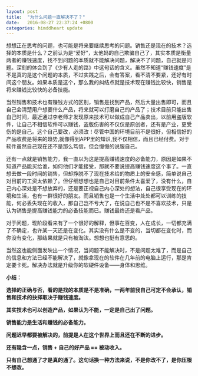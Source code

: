 ```yaml
---
layout: post
title:  "为什么问题一直解决不了？"
date:   2016-08-27 22:37:24 +0800
categories: himddheart update
---
```



想想正在思考的问题，也可能是将来要继续思考的问题。销售还是现在的技术？选择的本质是什么？之前认为是“爱好”，太他妈的自己欺骗自己了，其实本质是衡量两者的赚钱速度，找不到问题的本质就不能解决问题，解决不了问题，自己就是问题。深刻的体会到了《少有人走的路》中这句话的含义。虽然不知道“赚钱速度”是不是真的是这个问题的本质，不过实践之后，会有答案，看不清不要紧，还好有时间这个朋友。如果本质是这个，那么我的纠结点就是技术现在赚钱比较快，销售是将来赚钱比较快的必备技能。

当然销售和技术也有赚钱方式的区别，销售是找到产品，然后大量出售即可，而且自己会清楚用户想要什么产品，将来就可以打磨自己的产品了；技术目前只能出售自己时间，最近通过李老师才发现原来技术可以做成自己产品卖出，以前用盗版软件，让自己不相信软件可以赚钱，盗版伤害的不仅仅是原创者，还有是产业，更受伤的是自己。这个自己要改，必须改！尽管中国的环境目前不是很好，但相信好的产品收费是将来的趋势,就像得到APP里的知识,我不仅相信，而且已经付费。对于软件虽然自己现在还不是那么笃信，但会慢慢的说服自己。

还有一点就是销售能力，我一直以为这是提高赚钱速度的必备能力，原因是如果不知道产品能买给谁，如何他们才能接受，那就不要说提高赚钱速度这个事了。一直想去做一段时间的销售，但却挣脱不了现在技术给的物质上的安全感，简单说自己对目前的工资太依赖了。但仔细想想也是自己对目前条件太喜爱了，没有什么，自己内心深处是不想放弃的，还是要正视自己内心深处的想法，自己很享受现在的环境和生活，也有一群很好的朋友。而且销售也是一个生活中处处都可以训练的技能，何必丢失现在的收入，那自己岂不亏大了，在说自己也不是不喜欢技术，只是认为销售是提高赚钱能力的必备技能而已。赚钱最终还是看产品。

对于问题，现阶段看来有了一个很好的解释，但事在百变，人在成长，一切都充满了不确定，也许某一天还是在变化。其实没有什么是不变的，当切都在变化时，而你没有变化，那结果就是只有被淘汰。想想也挺有意思的。

当然这也能侧面发映出一个情况，当问题不能解决时，不是问题太难了，而是自己的信息和方法已经不能解决了，就像拿现在的软件在几年前的电脑上运行，那是肯定要卡死。解决办法就是升级你的软硬件设备——身体和思维。
 
**小结：**

**选择的正确与否，看的是找的本质是不是准确，一两年前我自己可定不会承认，销售和技术的抉择取决于赚钱速度。**

**其实技术也可以创造产品，如果认为不能，一定是自己出了问题。**

**销售能力是生活和赚钱的必备能力。**

**问题迟早都要被解决的，前提是人在这个世界上而且还在不断的进步。**

**还有隐含一点，销售 + 自己的好产品 == 被动收入。**

**只有自己想通了才是真的通了。这句话换一种方法来说，不是你改不了，是你压根不想改。**

